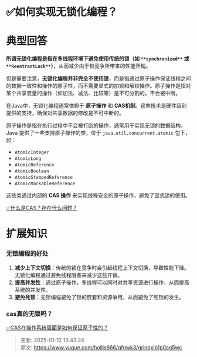 # ✅如何实现无锁化编程？

# 典型回答


**所谓无锁化编程是指在多线程环境下避免使用传统的锁（如 **`**synchronized**`** 或 **`**ReentrantLock**`**）**，从而减少由于锁竞争所带来的性能开销。



但是需要注意，**无锁化编程并非完全不使用锁**，而是指通过原子操作保证线程之间的数据一致性和操作的原子性，而不需要显式的加锁和解锁操作。原子操作是指对某个共享变量的操作（如加法、减法、比较等）是不可分割的，不会被中断。  



在Java中，无锁化编程通常依赖于 **原子操作** 和 **CAS机制**。这些技术是硬件级别提供的支持，确保对共享数据的修改是不可中断的。



原子操作是指在执行过程中不会被打断的操作，通常用于实现无锁的数据结构。Java 提供了一些支持原子操作的类，位于 `java.util.concurrent.atomic` 包下，如：

+ `AtomicInteger`
+ `AtomicLong`
+ `AtomicReference`
+ `AtomicBoolean`
+ `AtomicStampedReference`
+ `AtomicMarkableReference`



这些类通过内部的 **CAS 操作** 来实现线程安全的原子操作，避免了显式锁的使用。



[✅什么是CAS？存在什么问题？](https://www.yuque.com/hollis666/qfgwk3/cgckk3)



# 扩展知识
### 无锁编程的好处


1. **减少上下文切换**：传统的锁在竞争时会引起线程上下文切换，导致性能下降。无锁化编程通过避免线程阻塞来减少这些开销。
2. **提高并发性**：通过原子操作，多线程可以同时对共享资源进行操作，从而提高系统的并发性。
3. **避免死锁**：无锁编程避免了锁的嵌套和资源争用，从而避免了死锁的发生。



### cas真的无锁吗？


[✅CAS在操作系统层面是如何保证原子性的？](https://www.yuque.com/hollis666/qfgwk3/ed72dt8guaf4fvn8)



> 更新: 2025-01-12 13:43:24  
> 原文: <https://www.yuque.com/hollis666/qfgwk3/grinqxlb1p0ag5wc>